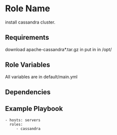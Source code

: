 Role Name
=========

install cassandra cluster.

Requirements
------------

download apache-cassandra*.tar.gz in put in in /opt/

Role Variables
--------------

All variables are in default/main.yml

Dependencies
------------



Example Playbook
----------------

    - hosts: servers
      roles:
         - cassandra



